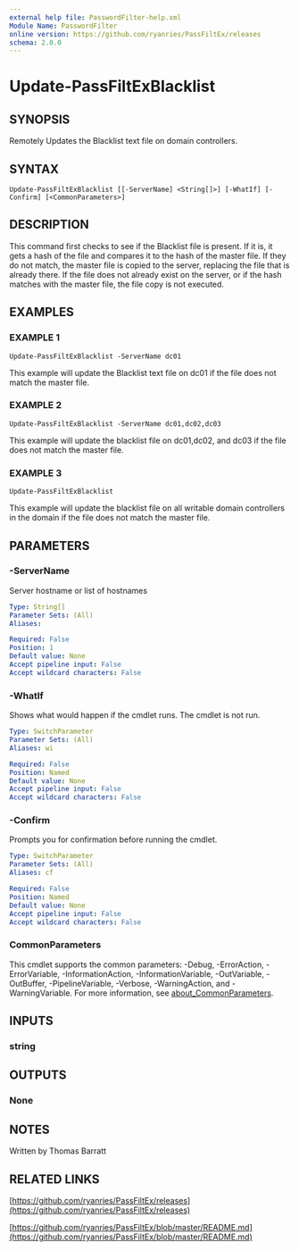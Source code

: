 ```yaml
---
external help file: PasswordFilter-help.xml
Module Name: PasswordFilter
online version: https://github.com/ryanries/PassFiltEx/releases
schema: 2.0.0
---
```


# Update-PassFiltExBlacklist

## SYNOPSIS
Remotely Updates the Blacklist text file on domain controllers.

## SYNTAX

```
Update-PassFiltExBlacklist [[-ServerName] <String[]>] [-WhatIf] [-Confirm] [<CommonParameters>]
```

## DESCRIPTION
This command first checks to see if the Blacklist file is present.
If it is, it gets a hash of the file and compares it to
the hash of the master file.
If they do not match, the master file is copied to the server, replacing the file that is already there.
If the file does not already exist on the server, or if the hash matches with the master file, the file copy is not executed.

## EXAMPLES

### EXAMPLE 1
```
Update-PassFiltExBlacklist -ServerName dc01
```

This example will update the Blacklist text file on dc01 if the file does not match the master file.

### EXAMPLE 2
```
Update-PassFiltExBlacklist -ServerName dc01,dc02,dc03
```

This example will update the blacklist file on dc01,dc02, and dc03 if the file does not match the master file.

### EXAMPLE 3
```
Update-PassFiltExBlacklist
```

This example will update the blacklist file on all writable domain controllers in the domain if the file does not match the master file.

## PARAMETERS

### -ServerName
Server hostname or list of hostnames

```yaml
Type: String[]
Parameter Sets: (All)
Aliases:

Required: False
Position: 1
Default value: None
Accept pipeline input: False
Accept wildcard characters: False
```

### -WhatIf
Shows what would happen if the cmdlet runs.
The cmdlet is not run.

```yaml
Type: SwitchParameter
Parameter Sets: (All)
Aliases: wi

Required: False
Position: Named
Default value: None
Accept pipeline input: False
Accept wildcard characters: False
```

### -Confirm
Prompts you for confirmation before running the cmdlet.

```yaml
Type: SwitchParameter
Parameter Sets: (All)
Aliases: cf

Required: False
Position: Named
Default value: None
Accept pipeline input: False
Accept wildcard characters: False
```

### CommonParameters
This cmdlet supports the common parameters: -Debug, -ErrorAction, -ErrorVariable, -InformationAction, -InformationVariable, -OutVariable, -OutBuffer, -PipelineVariable, -Verbose, -WarningAction, and -WarningVariable. For more information, see [about_CommonParameters](http://go.microsoft.com/fwlink/?LinkID=113216).

## INPUTS

### string
## OUTPUTS

### None
## NOTES
Written by Thomas Barratt

## RELATED LINKS

[https://github.com/ryanries/PassFiltEx/releases](https://github.com/ryanries/PassFiltEx/releases)

[https://github.com/ryanries/PassFiltEx/blob/master/README.md](https://github.com/ryanries/PassFiltEx/blob/master/README.md)

